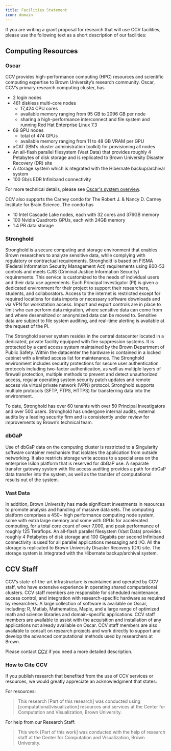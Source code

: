 ```yaml
---
title: Facilities Statement
icon: domain
---
```


If you are writing a grant proposal for research that will use CCV facilities, please use the following text as a short description of our facilities:

## Computing Resources

### Oscar
CCV provides high-performance computing (HPC) resources and scientific computing expertise to Brown University’s research community. Oscar, CCV’s primary research computing cluster, has

- 2 login nodes
- 461 diskless multi-core nodes
    - 17,424 CPU cores
    - available memory ranging from 95 GB to 2096 GB per node
    - sharing a high-performance interconnect and file system and running Red Hat Enterprise Linux 7.3
- 69 GPU nodes
    - total of 474 GPUs
    - available memory ranging from 11 to 48 GB VRAM per GPU
- xCAT (IBM’s cluster administration toolkit) for provisioning all nodes
- An all-flash parallel filesystem (Vast Data) that provides roughly 4 Petabytes of disk storage and is replicated to Brown University Disaster Recovery (DR) site
- A storage system which is ntegrated with the Hibernate backup/archival system
- 100 Gb/s EDR Infiniband connectivity

For more technical details, please see [Oscar's system overview](https://docs.ccv.brown.edu/oscar/system-overview).

CCV also supports the Carney condo for The Robert J. & Nancy D. Carney Institute for Brain Science. The condo has

- 10 Intel Cascade Lake nodes, each with 32 cores and 376GB memory
- 100 Nvidia Quadrortx GPUs, each with 24GB memory
- 1.4 PB data storage


### Stronghold
Stronghold is a secure computing and storage environment that enables Brown researchers to analyze sensitive data, while complying with regulatory or contractual requirements. Stronghold is based on FISMA (Federal Information Security Management Act) requirements using 800-53 controls and meets CJIS (Criminal Justice Information Security) requirements. This service is customized to the needs of individual users and their data use agreements. Each Principal Investigator (PI) is given a dedicated environment for their project to support their researchers, students, and collaborators. Access to the internet is restricted except for required locations for data imports or necessary software downloads and via VPN for workstation access. Import and export controls are in place to limit who can perform data migration, where sensitive data can come from and where desensitized or anonymized data can be moved to. Sensitive data are subject to file system auditing, and real-time alerting is available at the request of the PI.

The Stronghold server system resides in the central datacenter located in a dedicated, private facility equipped with fire suppression systems. It is protected by a card access system maintained by the Brown Department of Public Safety. Within the datacenter the hardware is contained in a locked cabinet with a limited access list for maintenance. The Stronghold environment includes security protections for secure user authentication protocols including two-factor authentication, as well as multiple layers of firewall protection, multiple methods to prevent and detect unauthorized access, regular operating system security patch updates and remote access via virtual private network (VPN) protocol. Stronghold supports multiple protocols (SFTP, FTPS, HTTPS) for transferring data into the environment.

To date, Stronghold has over 60 tenants with over 50 Principal Investigators and over 500 users. Stronghold has undergone internal audits, external audits by a leading security firm and is consistently under review for improvements by Brown’s technical team.

### dbGaP
Use of dbGaP data on the computing cluster is restricted to a Singularity software container mechanism that isolates the application from outside networking. It also restricts storage write access to a special area on the enterprise Isilon platform that is reserved for dbGaP use. A separate transfer gateway system with file access auditing provides a path for dbGaP data transfer into the system, as well as the transfer of computational results out of the system.

### Vast Data
In addition, Brown University has made significant investments in resources to promote analysis and handling of massive data sets. The computing platform comprises a 450+ high performance computing node system, some with extra large memory and some with GPUs for accelerated computing, for a total core count of over 7,000, and peak performance of roughly 125 Teraflops. An all-flash parallel filesystem (Vast Data) provides roughly 4 Petabytes of disk storage and 100 Gigabits per second Infiniband connectivity is used for all parallel applications messaging and I/O. All the storage is replicated to Brown University Disaster Recovery (DR) site. The storage system is integrated with the Hibernate backup/archival system.

## CCV Staff
CCV’s state-of-the-art infrastructure is maintained and operated by CCV staff, who have extensive experience in operating shared computational clusters. CCV staff members are responsible for scheduled maintenance, access control, and integration with research-specific hardware as required by researchers. A large collection of software is available on Oscar, including: R, Matlab, Mathematica, Maple, and a large range of optimized math and science libraries and domain-specific applications. CCV staff members are available to assist with the acquisition and installation of any applications not already available on Oscar. CCV staff members are also available to consult on research projects and work directly to support and develop the advanced computational methods used by researchers at Brown.

Please contact [CCV](mailto:support@ccv.brown.edu) if you need a more detailed description.

### How to Cite CCV

If you publish research that benefited from the use of CCV services or resources, we would greatly appreciate an acknowledgment that states:  

For resources:
> This research [Part of this research] was conducted using [computational/visualization] resources and services at the Center for Computation and Visualization, Brown University.

For help from our Research Staff:
> This work [Part of this work] was conducted with the help of research staff at the Center for Computation and Visualization, Brown University.
